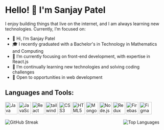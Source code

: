 # Hello! 👋 I'm Sanjay Patel

I enjoy building things that live on the internet, and I am always learning new technologies. Currently, I’m focused on:

- 👋 Hi, I’m Sanjay Patel
- 🎓 I recently graduated with a Bachelor's in Technology in Mathematics and Computing
- 👀 I’m currently focusing on front-end development, with expertise in React.js
- 🌱 I’m continually learning new technologies and solving coding challenges
- 💼 Open to opportunities in web development

## Languages and Tools:
<p align="left">
  <img src="https://cdn.jsdelivr.net/gh/devicons/devicon/icons/java/java-original.svg" alt="Java" width="40" height="40"/>
  <img src="https://cdn.jsdelivr.net/gh/devicons/devicon/icons/javascript/javascript-original.svg" alt="JavaScript" width="40" height="40"/>
  <img src="https://cdn.jsdelivr.net/gh/devicons/devicon/icons/react/react-original.svg" alt="React" width="40" height="40"/>
  <img src="https://www.vectorlogo.zone/logos/tailwindcss/tailwindcss-icon.svg" alt="tailwind" width="40" height="40"/> 
  <img src="https://cdn.jsdelivr.net/gh/devicons/devicon/icons/css3/css3-original.svg" alt="CSS3" width="40" height="40"/>
  <img src="https://cdn.jsdelivr.net/gh/devicons/devicon/icons/html5/html5-original.svg" alt="HTML5" width="40" height="40"/>
  <img src="https://cdn.jsdelivr.net/gh/devicons/devicon/icons/mongodb/mongodb-original.svg" alt="MongoDB" width="40" height="40"/>
  <img src="https://cdn.jsdelivr.net/gh/devicons/devicon/icons/nodejs/nodejs-original.svg" alt="Node.js" width="40" height="40"/>
  <img src="https://cdn.jsdelivr.net/gh/devicons/devicon/icons/redux/redux-original.svg" alt="Redux" width="40" height="40"/>
  <img src="https://cdn.jsdelivr.net/gh/devicons/devicon/icons/firebase/firebase-plain.svg" alt="Firebase" width="40" height="40"/>
  <img src="https://cdn.jsdelivr.net/gh/devicons/devicon/icons/figma/figma-original.svg" alt="Figma" width="40" height="40"/>
</p>

<div style="display: flex; justify-content: space-between; align-items: center; text-align: center;">
  <img src="https://github-readme-streak-stats.herokuapp.com?user=sanjaypatel-01&theme=github-dark-blue&date_format=j%20M%5B%20Y%5D&card_width=480" alt="GitHub Streak" style="margin-right: 15px;" />
  <img src="https://github-readme-stats.vercel.app/api/top-langs/?username=sanjaypatel-01&layout=compact" alt="Top Languages" />
</div>

